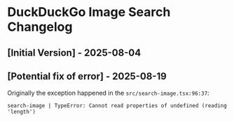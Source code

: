 # DuckDuckGo Image Search Changelog

## [Initial Version] - 2025-08-04

## [Potential fix of error] - 2025-08-19

Originally the exception happened in the `src/search-image.tsx:96:37`:

```
search-image | TypeError: Cannot read properties of undefined (reading 'length')
```

